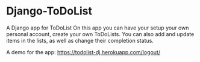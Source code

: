 # Django-ToDoList
A Django app for ToDoList
On this app you can have your setup your own personal account, create your own ToDoLists. You can also add and update items in the lists, as well as change their completion status.

A demo for the app: <a href="https://todolist-dj.herokuapp.com/logout/">https://todolist-dj.herokuapp.com/logout/<a>

